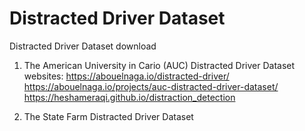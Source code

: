 # Distracted Driver Dataset
Distracted Driver Dataset download
1. The American University in Cario (AUC) Distracted Driver Dataset
   websites:
   https://abouelnaga.io/distracted-driver/
   https://abouelnaga.io/projects/auc-distracted-driver-dataset/
   https://heshameraqi.github.io/distraction_detection

2. The State Farm Distracted Driver Dataset
